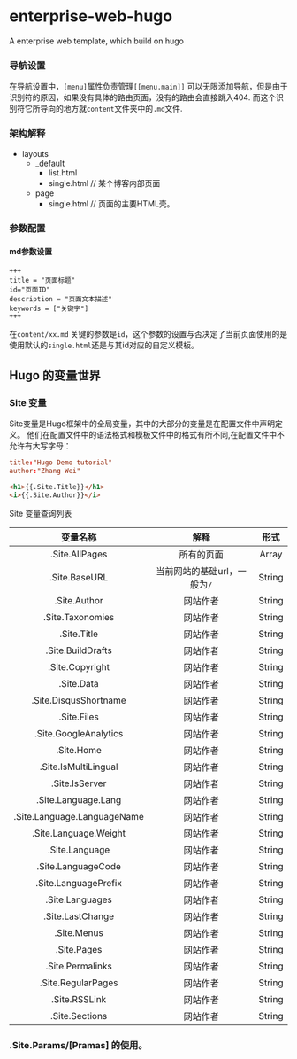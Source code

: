 # enterprise-web-hugo
A enterprise web template, which build on hugo

### 导航设置

在导航设置中，`[menu]`属性负责管理`[[menu.main]]` 可以无限添加导航，但是由于识别符的原因，如果没有具体的路由页面，没有的路由会直接跳入404. 而这个识别符它所导向的地方就`content`文件夹中的`.md`文件.    

### 架构解释

- layouts
  * _default
    * list.html
    * single.html // 某个博客内部页面
  * page
    * single.html // 页面的主要HTML壳。


### 参数配置

#### md参数设置

```
+++
title = "页面标题"
id="页面ID"
description = "页面文本描述"
keywords = ["关键字"]
+++
```

在`content/xx.md` 关键的参数是`id`，这个参数的设置与否决定了当前页面使用的是使用默认的`single.html`还是与其id对应的自定义模板。

## Hugo 的变量世界

### Site 变量

Site变量是Hugo框架中的全局变量，其中的大部分的变量是在配置文件中声明定义。
他们在配置文件中的语法格式和模板文件中的格式有所不同,在配置文件中不允许有大写字母：

```toml
title:"Hugo Demo tutorial"
author:"Zhang Wei"
```

```html
<h1>{{.Site.Title}}</h1>
<i>{{.Site.Author}}</i>
```

Site 变量查询列表

| 变量名称  | 解释       |   形式  |
| :----:  |  :----:    |  :----:|
| .Site.AllPages |    所有的页面       |   Array      |
| .Site.BaseURL  |    当前网站的基础url，一般为`/`   |   String      |
| .Site.Author   | 网站作者       |String |
| .Site.Taxonomies   | 网站作者       |String |
| .Site.Title   | 网站作者       |String |
| .Site.BuildDrafts   | 网站作者       |String |
| .Site.Copyright   | 网站作者       |String |
| .Site.Data   | 网站作者       |String |
| .Site.DisqusShortname   | 网站作者       |String |
| .Site.Files   | 网站作者       |String |
| .Site.GoogleAnalytics  | 网站作者       |String |
| .Site.Home   | 网站作者       |String |
| .Site.IsMultiLingual  | 网站作者       |String |
| .Site.IsServer  | 网站作者       |String |
| .Site.Language.Lang  | 网站作者       |String |
| .Site.Language.LanguageName  | 网站作者       |String |
| .Site.Language.Weight  | 网站作者       |String |
| .Site.Language  | 网站作者       |String |
| .Site.LanguageCode  | 网站作者       |String |
| .Site.LanguagePrefix  | 网站作者       |String |
| .Site.Languages  | 网站作者       |String |
| .Site.LastChange  | 网站作者       |String |
| .Site.Menus  | 网站作者       |String |
| .Site.Pages  | 网站作者       |String |
| .Site.Permalinks  | 网站作者       |String |
| .Site.RegularPages  | 网站作者       |String |
| .Site.RSSLink  | 网站作者       |String |
| .Site.Sections  | 网站作者       |String |


### .Site.Params/[Pramas] 的使用。